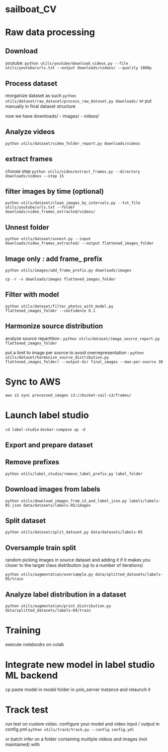 # sailboat_CV

# Raw data processing 

## Download

youtube:
`python utils/youtube/download_videos.py --file utils/youtube/urls.txt --output downloads/videos/ --quality 1080p`

## Process dataset
reorganize dataset as such
`python utils/dataset/raw_dataset/process_raw_dataset.py downloads/`
or put manually in final dataset structure

now we have
downloads/
    - images/
    - videos/

## Analyze videos 

`python utils/dataset/video_folder_report.py downloads/videos`

## extract frames
choose step
`python utils/video/extract_frames.py --directory downloads/videos --step 15`

## filter images by time (optional)
`python utils/dataset/clean_images_by_intervals.py --txt_file utils/youtube/urls.txt --folder downloads/video_frames_extracted/videos/`

## Unnest folder
`python utils/dataset/unnest.py --input downloads/video_frames_extracted/ --output flattened_images_folder`

## Image only : add frame_ prefix
`python utils/images/add_frame_prefix.py downloads/images`

`cp -r -v downloads/images flattened_images_folder`

## Filter with model
`python utils/dataset/filter_photos_with_model.py flattened_images_folder --confidence 0.1`

## Harmonize source distribution

analyze source repartition :
`python utils/dataset/image_source_report.py flattened_images_folder`

put a limit to image per source to avoid overrepresentation :
`python utils/dataset/harmonize_source_distribution.py flattened_images_folder/ --output-dir final_images --max-per-source 30`

# Sync to AWS

`aws s3 sync processed_images s3://bucket-sail-s3/frames/`

# Launch label studio 

`cd label-studio`
`docker-compose up -d`

## Export and prepare dataset

## Remove prefixes

`python utils/label_studio/remove_label_prefix.py label_folder`

## Download images from labels

`python utils/download_images_from_s3_and_label_json.py labels/labels-05.json data/datasets/labels-05/images`

## Split dataset 

`python utils/dataset/split_dataset.py data/datasets/labels-05`

## Oversample train split 

random picking images in source dataset and adding it if it makes you closer to the target class distribution (up to a number of iterations)

`python utils/augmentation/oversample.py data/splitted_datasets/labels-05/train`

## Analyze label distribution in a dataset 

`python utils/augmentation/print_distribution.py data/splitted_datasets/labels-04/train`

# Training

execute notebooks on colab

# Integrate new model in label studio ML backend

cp paste model in model folder in yolo_server instance and relaunch it

# Track test

run test on custom video. configure your model and video input / output in config.yml
`python utils/track/track.py --config config.yml`

or batch infer on a folder containing multiple videos and images (not maintained) with 


